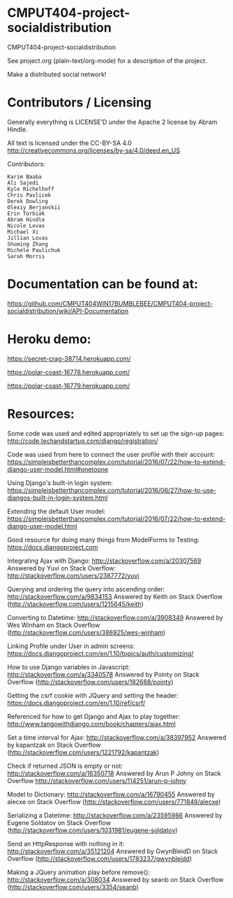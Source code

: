 CMPUT404-project-socialdistribution
===================================

CMPUT404-project-socialdistribution

See project.org (plain-text/org-mode) for a description of the project.

Make a distributed social network!

Contributors / Licensing
========================

Generally everything is LICENSE'D under the Apache 2 license by Abram Hindle.

All text is licensed under the CC-BY-SA 4.0 http://creativecommons.org/licenses/by-sa/4.0/deed.en_US

Contributors:

    Karim Baaba
    Ali Sajedi
    Kyle Richelhoff
    Chris Pavlicek
    Derek Dowling
    Olexiy Berjanskii
    Erin Torbiak
    Abram Hindle
    Nicole Lovas
    Michael Xi
    Jillian Lovas
    Shuming Zhang
    Michele Paulichuk
    Sarah Morris


Documentation can be found at:
=============================

https://github.com/CMPUT404WIN17BUMBLEBEE/CMPUT404-project-socialdistribution/wiki/API-Documentation

Heroku demo:
============
https://secret-crag-38714.herokuapp.com/


https://polar-coast-16778.herokuapp.com/

https://polar-coast-16779.herokuapp.com/

Resources:  
=========

Some code was used and edited appropriately to set up the sign-up pages:
http://code.techandstartup.com/django/registration/

Code was used from here to connect the user profile with their account:
https://simpleisbetterthancomplex.com/tutorial/2016/07/22/how-to-extend-django-user-model.html#onetoone

Using Django's built-in login system:
https://simpleisbetterthancomplex.com/tutorial/2016/06/27/how-to-use-djangos-built-in-login-system.html

Extending the default User model:
https://simpleisbetterthancomplex.com/tutorial/2016/07/22/how-to-extend-django-user-model.html

Good resource for doing many things from ModelForms to Testing:
https://docs.djangoproject.com

Integrating Ajax with Django:
http://stackoverflow.com/a/20307569
Answered by Yuvi on Stack Overflow: http://stackoverflow.com/users/2387772/yuvi

Querying and ordering the query into ascending order:
http://stackoverflow.com/a/9834153 Answered by Keith on Stack Overflow (http://stackoverflow.com/users/1215645/keith)

Converting to Datetime:
http://stackoverflow.com/a/3908349 Answered by Wes Winham on Stack Overflow (http://stackoverflow.com/users/386925/wes-winham)

Linking Profile under User in admin screens:
https://docs.djangoproject.com/en/1.10/topics/auth/customizing/

How to use Django variables in Javascript:
http://stackoverflow.com/a/3340578 Answered by Pointy on Stack Overflow (http://stackoverflow.com/users/182668/pointy)

Getting the csrf cookie with JQuery and setting the header:
https://docs.djangoproject.com/en/1.10/ref/csrf/

Referenced for how to get Django and Ajax to play together:
http://www.tangowithdjango.com/book/chapters/ajax.html

Set a time interval for Ajax:
http://stackoverflow.com/a/38397952 Answered by kapantzak on Stack Overflow (http://stackoverflow.com/users/1221792/kapantzak)

Check if returned JSON is empty or not:
http://stackoverflow.com/a/16350718 Answered by Arun P Johny on Stack Overflow http://stackoverflow.com/users/114251/arun-p-johny

Model to Dictionary:
http://stackoverflow.com/a/16790455 Answered by alecxe on Stack Overflow (http://stackoverflow.com/users/771848/alecxe)

Serializing a Datetime:
http://stackoverflow.com/a/23595986 Answered by Eugene Soldatov on Stack Overflow (http://stackoverflow.com/users/1031981/eugene-soldatov)

Send an HttpResponse with nothing in it:
http://stackoverflow.com/a/35121204 Answered by GwynBleidD on Stack Overflow (http://stackoverflow.com/users/1783237/gwynbleidd)

Making a JQuery animation play before remove():
http://stackoverflow.com/a/308034  Answered by seanb on Stack Overflow (http://stackoverflow.com/users/3354/seanb)
